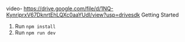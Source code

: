 video- https://drive.google.com/file/d/1NQ-KynriprxV67DknrtEhLQXc0aaYUdI/view?usp=drivesdk
 Getting Started

1. Run `npm install`
2. Run `npm run dev`
